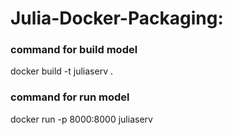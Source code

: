 # Julia-Docker-Packaging: 
### command for build model
docker build -t juliaserv .

### command for run model
docker run -p 8000:8000 juliaserv
